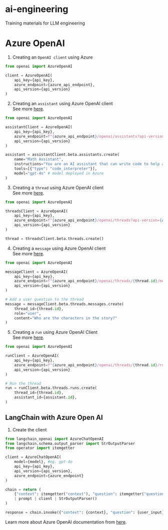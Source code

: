 # ai-engineering

Training materials for LLM engineering

# Azure OpenAI

1. Creating an `OpenAI client` using Azure

```python
from openai import AzureOpenAI

client = AzureOpenAI(
    api_key={api_key},
    azure_endpoint={azure_api_endpoint},
    api_version={api_version}
)
```

2. Creating an `assistant` using Azure OpenAI client <br>
   See more [here](https://learn.microsoft.com/en-us/azure/ai-services/openai/assistants-reference?tabs=python).

```python
from openai import AzureOpenAI

assistantClient = AzureOpenAI(
    api_key={api_key},
    azure_endpoint=f"{azure_api_endpoint}/openai/assistants?api-version={api_version}",
    api_version={api_version}
)

assistant = assistantClient.beta.assistants.create(
    name="Math Assistant",
    instructions="You are an AI assistant that can write code to help answer math questions.",
    tools=[{"type": "code_interpreter"}],
    model="gpt-4o" # model deployed in Azure
)
```

3. Creating a `thread` using Azure OpenAI client <br>
   See more [here](https://learn.microsoft.com/en-us/azure/ai-services/openai/assistants-reference-threads?tabs=python).

```python
from openai import AzureOpenAI

threadsClient = AzureOpenAI(
    api_key={api_key},
    azure_endpoint=f"{azure_api_endpoint}/openai/threads?api-version={api_version}",
    api_version={api_version}
)

thread = threadsClient.beta.threads.create()
```

4. Creating a `message` using Azure OpenAI client <br>
   See more [here](https://learn.microsoft.com/en-us/azure/ai-services/openai/assistants-reference-messages?tabs=python).

```python
from openai import AzureOpenAI

messageClient = AzureOpenAI(
    api_key={api_key},
    azure_endpoint=f"{azure_api_endpoint}/openai/threads/{thread.id}/messages?api-version={api_version}",
    api_version={api_version}
)

# Add a user question to the thread
message = messageClient.beta.threads.messages.create(
    thread_id={thread.id},
    role="user",
    content="Who are the characters in the story?"
)
```

5. Creating a `run` using Azure OpenAI Client <br>
   See more [here](https://learn.microsoft.com/en-us/azure/ai-services/openai/assistants-reference-runs?tabs=python).

```python
from openai import AzureOpenAI

runClient = AzureOpenAI(
    api_key={api_key},
    azure_endpoint=f"{azure_api_endpoint}/openai/threads/{thread.id}/runs?api-version={api_version}",
    api_version={api_version}
)

# Run the thread
run = runClient.beta.threads.runs.create(
    thread_id={thread.id},
    assistant_id={assistant.id},
)
```

## LangChain with Azure Open AI

1. Create the client

```python
from langchain_openai import AzureChatOpenAI
from langchain.schema.output_parser import StrOutputParser
from operator import itemgetter

client = AzureChatOpenAI(
    model={model}, #eg. gpt-4o
    api_key={api_key},
    api_version={api_version},
    azure_endpoint={azure_endpoint}
)

chain = return (
    {"context": itemgetter("context"), "question": itemgetter("question")}
    | prompt | client | StrOutputParser()
)

response = chain.invoke({"context": {context}, "question": {user_input}})
```

Learn more about Azure OpenAI documentation from [here](https://learn.microsoft.com/en-us/azure/ai-services/openai/).
